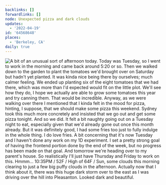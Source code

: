 ```yaml
---
backlinks: []
forwardlinks: []
node: Unexpected pizza and dark clouds
updates:
  - '2022-04-19'
id: '64568648'
places:
  - 'Berkeley, CA'
daily: true
---
```

![A bit of an unusual sort of afternoon today. Today was Tuesday, so I went to work in the morning and came back around 5:20 or so. Then we walked down to the garden to plant the tomatoes we'd brought over on Saturday but hadn't yet planted. It was kinda nice being there by ourselves; much calmer feeling. We ended up planting six of the eight tomatoes that we had there, which was more than I'd expected would fit on the little plot. We'll see how they do, I hope we actually are able to grow some tomatoes this year and try canning them. That would be incredible. Anyway, as we were walking over there I mentioned that I kinda felt in the mood for pizza, hinting, I suppose, that we should make some pizza this weekend. Sydney took this much more concretely and insisted that we go out and get some pizza tonight. And so we did. It felt a bit naughty going out on a Tuesday night to eat, especially given that we'd already gone out once this month already. But it was definitely good, I had some fries too just to fully indulge in the whole thing. I do love fries. A bit concerning that it's now Tuesday and I haven't done any work on my 1D experiment. I set a pretty strong goal of having the frontend portion done by the end of the week, but no progress has been made on that goal. And tomorrow we're heading over to my parent's house. So realistically I'll just have Thursday and Friday to work on this. Hmmm… 10:35PM / 52F / High of 64F / Sun, some clouds this morning clearing to just a few big puffy clouds in the afternoon. Actually now that I think about it, there was this huge dark storm over to the east as I was driving over the hill into Pleasanton. Looked dark and beautiful.](images/64568648/pnqmpIIeUU-daily.webp "")
